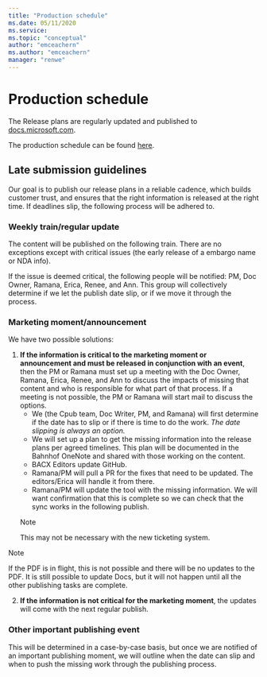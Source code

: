 ```yaml
---
title: "Production schedule"
ms.date: 05/11/2020
ms.service: 
ms.topic: "conceptual"
author: "emceachern"
ms.author: "emceachern"
manager: "renwe"
---
```


# Production schedule

The Release plans are regularly updated and published to [docs.microsoft.com](https://docs.microsoft.com/business-applications-release-notes/). 

The production schedule can be found [here](https://msit.powerbi.com/groups/fce55d85-50c2-4249-b054-60f8643ad13f/reports/0eb6f27b-2d3a-447d-9a6a-cf77f35bfbcd/ReportSection31aec9950d0006de8110).

## Late submission guidelines

Our goal is to publish our release plans in a reliable cadence, which builds customer trust, and ensures that the right information is released at the right time. If deadlines slip, the following process will be adhered to.

### Weekly train/regular update
The content will be published on the following train. There are no exceptions except with critical issues (the early release of a embargo name or NDA info).

If the issue is deemed critical, the following people will be notified: PM, Doc Owner, Ramana, Erica, Renee, and Ann. This group will collectively determine if we let the publish date slip, or if we move it through the process.
  
### Marketing moment/announcement

We have two possible solutions: 

1. **If the information is critical to the marketing moment or announcement and must be released in conjunction with an event**, then the PM or Ramana must set up a meeting with the Doc Owner, Ramana, Erica, Renee, and Ann to discuss the impacts of missing that content and who is responsible for what part of that process. If a meeting is not possible, the PM or Ramana will start mail to discuss the options.
	- We (the Cpub team, Doc Writer, PM, and Ramana) will first determine if the date has to slip or if there is time to do the 		work. _The date slipping is always an option._
  	- We will set up a plan to get the missing information into the release plans per agreed timelines. This plan will be documented 	in the Bahnhof OneNote and shared with those working on the content.  
	- BACX Editors update GitHub. 
	- Ramana/PM will pull a PR for the fixes that need to be updated. The editors/Erica will handle it from there. 
	- Ramana/PM will update the tool with the missing information. We will want confirmation that this is complete so we can check 		that the sync works in the following publish. 
	> [!NOTE]
	> This may not be necessary with the new ticketing system.
			
> [!NOTE]
> If the PDF is in flight, this is not possible and there will be no updates to the PDF. It is still possible to update Docs, but it will not happen until all the other publishing tasks are complete.
			
2. **If the information is not critical for the marketing moment**, the updates will come with the next regular publish. 

### Other important publishing event

This will be determined in a case-by-case basis, but once we are notified of an important publishing moment, we will outline when the date can slip and when to push the missing work through the publishing process.
